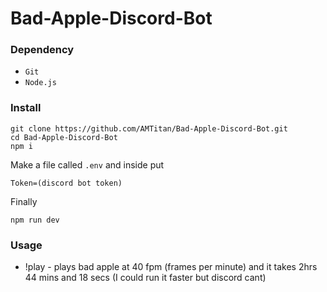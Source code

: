 # Bad-Apple-Discord-Bot
<h3>Dependency</h3>

- `Git`
- `Node.js`

<h3>Install</h3>

```
git clone https://github.com/AMTitan/Bad-Apple-Discord-Bot.git
cd Bad-Apple-Discord-Bot
npm i
```

Make a file called `.env` and inside put 
```
Token=(discord bot token)
```

Finally
```
npm run dev
```

<h3>Usage</h3>

- !play - plays bad apple at 40 fpm (frames per minute) and it takes 2hrs 44 mins and 18 secs (I could run it faster but discord cant)

